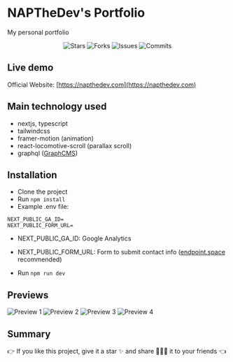 # NAPTheDev's Portfolio

My personal portfolio  

<p align="center">
  <img alt="Stars" src="https://badgen.net/github/stars/napthedev/portfolio-next">
  <img alt="Forks" src="https://badgen.net/github/forks/napthedev/portfolio-next">
  <img alt="Issues" src="https://badgen.net/github/issues/napthedev/portfolio-next">
  <img alt="Commits" src="https://badgen.net/github/commits/napthedev/portfolio-next">
</p>

## Live demo

Official Website: [https://napthedev.com](https://napthedev.com)

## Main technology used

- nextjs, typescript
- tailwindcss
- framer-motion (animation)
- react-locomotive-scroll (parallax scroll)
- graphql ([GraphCMS](https://graphcms.com/))

## Installation

- Clone the project
- Run `npm install`
- Example .env file:

```env
NEXT_PUBLIC_GA_ID=
NEXT_PUBLIC_FORM_URL=
```

- NEXT_PUBLIC_GA_ID: Google Analytics
- NEXT_PUBLIC_FORM_URL: Form to submit contact info ([endpoint.space](https://www.endpoint.space/) recommended)

- Run `npm run dev`

## Previews

![Preview 1](https://res.cloudinary.com/naptest/image/upload/v1654580156/portfolio-next/preview-1_is2ner.png)
![Preview 2](https://res.cloudinary.com/naptest/image/upload/v1654580156/portfolio-next/preview-2_ux6bh9.png)
![Preview 3](https://res.cloudinary.com/naptest/image/upload/v1654580157/portfolio-next/preview-3_clnabt.png)
![Preview 4](https://res.cloudinary.com/naptest/image/upload/v1654580156/portfolio-next/preview-4_zwp5ae.png)

## Summary

👉 If you like this project, give it a star ✨ and share 👨🏻‍💻 it to your friends 👈
